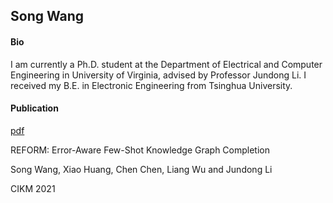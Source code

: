 ## Song Wang
#### Bio
I am currently a Ph.D. student at the Department of Electrical and Computer Engineering in University of Virginia, advised by Professor Jundong Li. I received my B.E. in Electronic Engineering from Tsinghua University.


#### Publication
[pdf](https://songw-sw.github.io/REFORM.pdf)
<p>REFORM: Error-Aware Few-Shot Knowledge Graph Completion </p>
<p>Song Wang, Xiao Huang, Chen Chen, Liang Wu and Jundong Li</p>
<p>CIKM 2021</p>

